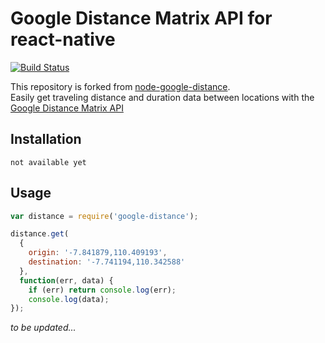 # Google Distance Matrix API for react-native
[![Build Status](https://travis-ci.org/aldogint/react-native-google-matrix.svg?branch=master)](https://travis-ci.org/aldogint/react-native-google-matrix)  

This repository is forked from [node-google-distance](https://github.com/aldogint/node-google-distance).   
Easily get traveling distance and duration data between locations with the [Google Distance Matrix API](https://developers.google.com/maps/documentation/distancematrix/)

## Installation

    not available yet

## Usage
```js
var distance = require('google-distance');

distance.get(
  {
    origin: '-7.841879,110.409193',
    destination: '-7.741194,110.342588'
  },
  function(err, data) {
    if (err) return console.log(err);
    console.log(data);
});
```

*to be updated...*
